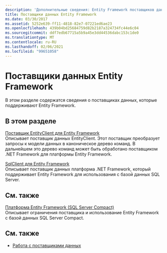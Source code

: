 ```yaml
---
description: 'Дополнительные сведения: Entity Framework поставщиков данных'
title: Поставщики данных Entity Framework
ms.date: 03/30/2017
ms.assetid: 5252e639-ff11-4818-82e7-07221ed6ae23
ms.openlocfilehash: 439b04bd25684759d82b2187a324734fc44e6c04
ms.sourcegitcommit: ddf7edb67715a5b9a45e3dd44536dabc153c1de0
ms.translationtype: MT
ms.contentlocale: ru-RU
ms.lasthandoff: 02/06/2021
ms.locfileid: "99651058"
---
```

# <a name="entity-framework-data-providers"></a>Поставщики данных Entity Framework

В этом разделе содержатся сведения о поставщиках данных, которые поддерживают Entity Framework.  
  
## <a name="in-this-section"></a>В этом разделе  

 [Поставщик EntityClient для Entity Framework](entityclient-provider-for-the-entity-framework.md)  
 Описывает поставщик данных EntityClient. Этот поставщик преобразует запросы к модели данных в каноническое дерево команд. В дальнейшем это дерево команд может быть обработано поставщиком .NET Framework для платформы Entity Framework.  
  
 [SqlClient для Entity Framework](sqlclient-for-the-entity-framework.md)  
 Описывает поставщик данных платформа .NET Framework, который поддерживает Entity Framework для использования с базой данных SQL Server.  
  
## <a name="related-sections"></a>См. также  

 [Платформа Entity Framework (SQL Server Compact)](/previous-versions/sql/compact/sql-server-compact-4.0/cc835494(v=sql.110))  
 Описывает ограничения поставщика и использование Entity Framework с базой данных SQL Server Compact.  

## <a name="see-also"></a>См. также

- [Работа с поставщиками данных](working-with-data-providers.md)
